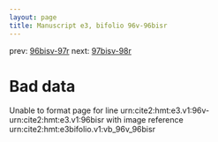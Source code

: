 ```yaml
---
layout: page
title: Manuscript e3, bifolio 96v-96bisr
---
```


prev: [96bisv-97r](../96bisv-97r/) next: [97bisv-98r](../97bisv-98r/)

# Bad data

Unable to format page for line urn:cite2:hmt:e3.v1:96v-urn:cite2:hmt:e3.v1:96bisr with image reference urn:cite2:hmt:e3bifolio.v1:vb_96v_96bisr

